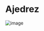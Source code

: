 # Ajedrez

![image](https://github.com/user-attachments/assets/2fdd3e42-e6aa-4155-90b6-f0a211c57273)






